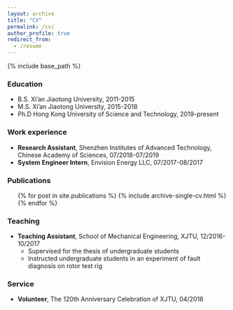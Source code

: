 ```yaml
---
layout: archive
title: "CV"
permalink: /cv/
author_profile: true
redirect_from:
  - /resume
---
```


{% include base_path %}

### Education
* B.S. Xi’an Jiaotong University, 2011-2015
* M.S. Xi’an Jiaotong University, 2015-2018
* Ph.D Hong Kong University of Science and Technology, 2019-present

### Work experience
* **Research Assistant**, Shenzhen Institutes of Advanced Technology, Chinese Academy of Sciences, 07/2018-07/2019
* **System Engineer Intern**, Envision Energy LLC, 07/2017-08/2017

<!--
### Skills
* Skill 1
* Skill 2
  * Sub-skill 2.1
  * Sub-skill 2.2
  * Sub-skill 2.3
* Skill 3
-->

### Publications
  <ul>{% for post in site.publications %}
    {% include archive-single-cv.html %}
  {% endfor %}</ul>

<!--
### Talks
  <ul>{% for post in site.talks %}
    {% include archive-single-talk-cv.html %}
  {% endfor %}</ul>
-->

### Teaching
* **Teaching Assistant**, School of Mechanical Engineering, XJTU, 12/2016-10/2017
  * Supervised for the thesis of undergraduate students
  * Instructed undergraduate students in an experiment of fault diagnosis on rotor test rig
  
### Service
* **Volunteer**, The 120th Anniversary Celebration of XJTU, 04/2016
